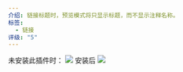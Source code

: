 ```yaml
---
介绍: 链接标题时，预览模式将只显示标题，而不显示注释名称。
标签:
  - 链接
评级: "5"
---
```

未安装此插件时：
![](https://raw.githubusercontent.com/signynt/link-headers-directly/master/resources/gifs/without-plugin.gif)
安装后
![](https://raw.githubusercontent.com/signynt/link-headers-directly/master/resources/gifs/with-plugin.gif)
